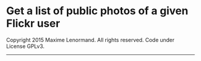 Get a list of public photos of a given Flickr user
===================================================================================

Copyright 2015 Maxime Lenormand. All rights reserved. Code under License GPLv3.
______________________________________________________________________________________
